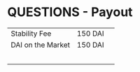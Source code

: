 # QUESTIONS - Payout



|                   |         |   |
| ----------------- | ------- | - |
| Stability Fee     | 150 DAI |   |
| DAI on the Market | 150 DAI |   |
|                   |         |   |
|                   |         |   |
|                   |         |   |
|                   |         |   |
|                   |         |   |
